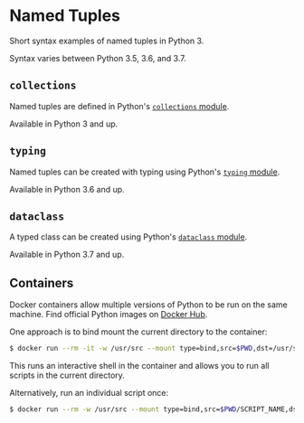 # Named Tuples

Short syntax examples of named tuples in Python 3.

Syntax varies between Python 3.5, 3.6, and 3.7.


## `collections`

Named tuples are defined in Python's [`collections` module](https://docs.python.org/3/library/collections.html#collections.namedtuple).

Available in Python 3 and up.


## `typing`

Named tuples can be created with typing using Python's [`typing` module](https://docs.python.org/3/library/typing.html#typing.NamedTuple).

Available in Python 3.6 and up.


## `dataclass`

A typed class can be created using Python's [`dataclass` module](https://docs.python.org/3/library/dataclasses.html#module-dataclasses).

Available in Python 3.7 and up.


## Containers

Docker containers allow multiple versions of Python to be run on the same machine. Find official Python images on [Docker Hub](https://hub.docker.com/_/python).

One approach is to bind mount the current directory to the container:

```bash
$ docker run --rm -it -w /usr/src --mount type=bind,src=$PWD,dst=/usr/src IMAGE_NAME bash
```

This runs an interactive shell in the container and allows you to run all scripts in the current directory.

Alternatively, run an individual script once:

```bash
$ docker run --rm -w /usr/src --mount type=bind,src=$PWD/SCRIPT_NAME,dst=/usr/src/example.py IMAGE_NAME python example.py
```
